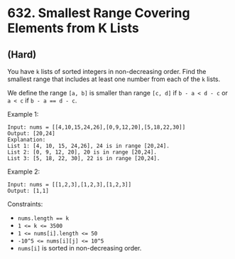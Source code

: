# 632. Smallest Range Covering Elements from K Lists
## (Hard)

You have `k` lists of sorted integers in non-decreasing order. Find the smallest range that includes at least one number from each of the `k` lists.

We define the range `[a, b]` is smaller than range `[c, d]` if `b - a < d - c` or `a < c` if `b - a == d - c`.

 

Example 1:

```
Input: nums = [[4,10,15,24,26],[0,9,12,20],[5,18,22,30]]
Output: [20,24]
Explanation: 
List 1: [4, 10, 15, 24,26], 24 is in range [20,24].
List 2: [0, 9, 12, 20], 20 is in range [20,24].
List 3: [5, 18, 22, 30], 22 is in range [20,24].
```

Example 2:

```
Input: nums = [[1,2,3],[1,2,3],[1,2,3]]
Output: [1,1]
```

Constraints:

- `nums.length == k`
- `1 <= k <= 3500`
- `1 <= nums[i].length <= 50`
- `-10^5 <= nums[i][j] <= 10^5`
- `nums[i]` is sorted in non-decreasing order.